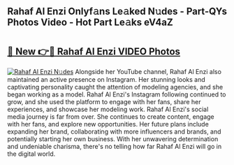 ## Rahaf Al Enzi Onlyf𝚊ns Le𝚊ked N𝚞des - Part-QYs Photos Video - Hot Part Le𝚊ks eV4aZ

# <h2><a href="http://ab77228.deff.icu/?id=Rahaf+Al+Enzi">🔗 New 👉🔴 Rahaf Al Enzi VIDEO Photos</a></h2>

[![Rahaf Al Enzi N𝚞des](https://i.imgur.com/rIISA9y.gif)](http://ab77228.deff.icu/?id=Rahaf+Al+Enzi)
Alongside her YouTube channel, Rahaf Al Enzi also maintained an active presence on Instagram. Her stunning looks and captivating personality caught the attention of modeling agencies, and she began working as a model. Rahaf Al Enzi's Instagram following continued to grow, and she used the platform to engage with her fans, share her experiences, and showcase her modeling work. Rahaf Al Enzi's social media journey is far from over. She continues to create content, engage with her fans, and explore new opportunities. Her future plans include expanding her brand, collaborating with more influencers and brands, and potentially starting her own business. With her unwavering determination and undeniable charisma, there's no telling how far Rahaf Al Enzi will go in the digital world.
